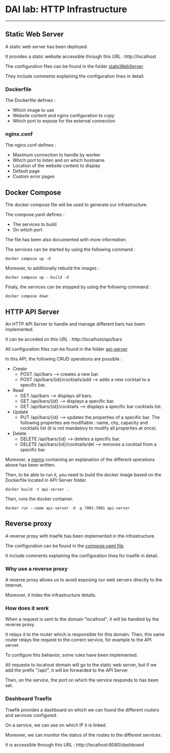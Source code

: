 # DAI lab: HTTP Infrastructure
***

## Static Web Server
A static web server has been deployed.

It provides a static website accessible through this URL :
http://localhost

The configuration files can be found in the folder [staticWebServer](./staticWebServer).

They include comments explaining the configuration lines in detail.

### Dockerfile
The Dockerfile defines :
- Which image to use
- Website content and nginx configuration to copy
- Which port to expose for the external connection

### nginx.conf
The nginx.conf defines :
- Maximum connection to handle by worker
- Which port to listen and on which hostname
- Location of the website content to display
- Default page 
- Custom error pages

## Docker Compose 
The docker compose file will be used to generate our infrastructure.

The compose.yaml defines :
- The services to build
- On which port

The file has been also documented with more information.

The services can be started by using the following command :
```
docker compose up -d
```

Moreover, to additionally rebuild the images : 
```
docker compose up --build -d
```

Finaly, the services can be stopped by using the following command :
```
docker compose down
```

## HTTP API Server
An HTTP API Server to handle and manage different bars has been implemented.

It can be acceded on this URL :
http://localhost/api/bars

All configuration files can be found in the folder [api-server](./api-server).

In this API, the following CRUD operations are possible :
- Create
  - POST /api/bars --> creates a new bar.
  - POST /api/bars/{id}/cocktails/add --> adds a new cocktail to a specific bar.
- Read
  - GET /api/bars --> displays all bars.
  - GET /api/bars/{id} --> displays a specific bar.
  - GET /api/bars/{id}/cocktails --> displays a specific bar cocktails list.
- Update
  - PUT /api/bars/{id} --> updates the properties of a specific bar. The following properties are modifiable : name, city, capacity and cocktails list (it is not mandatory to modify all properties at once).
- Delete
  - DELETE /api/bars/{id} --> deletes a specific bar.
  - DELETE /api/bars/{id}/cocktails/del --> removes a cocktail from a specific bar.

Moreover, a [memo](./api-server/MEMO.md) containing an explanation of the different operations above has been written.

Then, to be able to run it, you need to build the docker image based on the Dockerfile located in API-Server folder.
```
docker build -t api-server .
```

Then, runs the docker container.
```
docker run --name api-server -d -p 7001:7001 api-server
```

## Reverse proxy
A reverse proxy with traefik has been implemented in the infrastructure.

The configuration can be found in the [compose.yaml file](./compose.yaml).

It include comments explaining the configuration lines for traefik in detail.

### Why use a reverse proxy 
A reverse proxy allows us to avoid exposing our web servers directly to the Internet.

Moreover, it hides the infrastructure details.

### How does it work 
When a request is sent to the domain "localhost", it will be handled by the reverse proxy.

It relays it to the router which is responsible for this domain.
Then, this same router relays the request to the correct service, for example to the API server.

To configure this behavior, some rules have been implemented.

All requests to locahost domain will go to the static web server, 
but if we add the prefix "/api/", it will be forwarded to the API Server

Then, on the service, the port on which the service responds to has been set.

### Dashboard Traefix
Traefik provides a dashboard on which we can found the different routers and services configured.

On a service, we can see on which IP it is linked.

Moreover, we can monitor the status of the routes to the different services.

It is accessible through this URL :
http://localhost:8080/dashboard